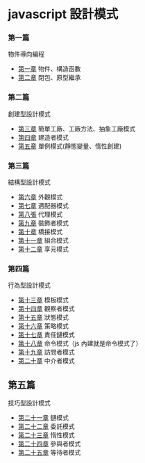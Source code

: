 # javascript 設計模式

### 第一篇

物件導向編程

* [第一章](https://github.com/jwlearn1994/design-pattern-learning/tree/master/CH01) 物件、構造函數
* [第二章](https://github.com/jwlearn1994/design-pattern-learning/tree/master/CH02) 閉包、原型繼承


### 第二篇

創建型設計模式

* [第三章](https://github.com/jwlearn1994/design-pattern-learning/tree/master/CH03) 簡單工廠、工廠方法、抽象工廠模式
* [第四章](https://github.com/jwlearn1994/design-pattern-learning/tree/master/CH04) 建造者模式
* [第五章](https://github.com/jwlearn1994/design-pattern-learning/tree/master/CH05) 單例模式(靜態變量、惰性創建)


### 第三篇

結構型設計模式

* [第六章](https://github.com/jwlearn1994/design-pattern-learning/tree/master/CH06) 外觀模式
* [第七章](https://github.com/jwlearn1994/design-pattern-learning/tree/master/CH07) 適配器模式
* [第八張](https://github.com/jwlearn1994/design-pattern-learning/tree/master/CH08) 代理模式
* [第九章](https://github.com/jwlearn1994/design-pattern-learning/tree/master/CH09) 裝飾者模式
* [第十章](https://github.com/jwlearn1994/design-pattern-learning/tree/master/CH10) 橋接模式
* [第十一章](https://github.com/jwlearn1994/design-pattern-learning/tree/master/CH11) 組合模式
* [第十二章](https://github.com/jwlearn1994/design-pattern-learning/tree/master/CH12) 享元模式


### 第四篇

行為型設計模式

* [第十三章](https://github.com/jwlearn1994/design-pattern-learning/tree/master/CH13) 模板模式
* [第十四章](https://github.com/jwlearn1994/design-pattern-learning/tree/master/CH14) 觀察者模式
* [第十五章](https://github.com/jwlearn1994/design-pattern-learning/tree/master/CH15) 狀態模式
* [第十六章](https://github.com/jwlearn1994/design-pattern-learning/tree/master/CH16) 策略模式
* [第十七章](https://github.com/jwlearn1994/design-pattern-learning/tree/master/CH17) 責任鏈模式
* [第十八章](https://github.com/jwlearn1994/design-pattern-learning/tree/master/CH18) 命令模式（js 內建就是命令模式了）
* [第十九章](https://github.com/jwlearn1994/design-pattern-learning/tree/master/CH19) 訪問者模式
* [第二十章](https://github.com/jwlearn1994/design-pattern-learning/tree/master/CH20) 中介者模式


## 第五篇

技巧型設計模式

* [第二十一章](https://github.com/jwlearn1994/design-pattern-learning/tree/master/CH21) 鏈模式
* [第二十二章](https://github.com/jwlearn1994/design-pattern-learning/tree/master/CH22) 委託模式
* [第二十三章](https://github.com/jwlearn1994/design-pattern-learning/tree/master/CH23) 惰性模式
* [第二十四章](https://github.com/jwlearn1994/design-pattern-learning/tree/master/CH24) 參與者模式
* [第二十五章](https://github.com/jwlearn1994/design-pattern-learning/tree/master/CH25) 等待者模式